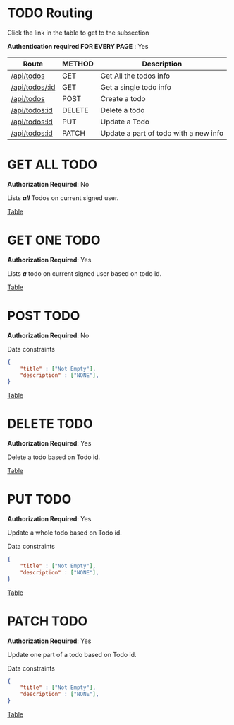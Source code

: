# TODO Routing

Click the link in the table to get to the subsection

**Authentication required FOR EVERY PAGE** : Yes


<a id="table-anchor"></a>

| Route                            | METHOD | Description                           |
| -------------------------------- | ------ | ------------------------------------- |
| [/api/todos](#getall-anchor)     | GET    | Get All the todos info                |
| [/api/todos/:id](#getone-anchor) | GET    | Get a single todo info                |
| [/api/todos](#post-anchor)       | POST   | Create a todo                         |
| [/api/todos:id](#delete-anchor)  | DELETE | Delete a todo                         |
| [/api/todos:id](#put-anchor)     | PUT    | Update a Todo                         |
| [/api/todos:id](#patch-anchor)   | PATCH  | Update a part of todo with a new info |

# <a id="getall-anchor"></a>GET ALL TODO

**Authorization Required**: No

Lists ***all*** Todos on current signed user.

[Table](#table-anchor)

# <a id="getone-anchor"></a>GET ONE TODO

**Authorization Required**: Yes

Lists ***a*** todo on current signed user based on todo id.

[Table](#table-anchor)

# <a id="post-anchor"></a>POST TODO

**Authorization Required**: No

Data constraints

```json
{
    "title" : ["Not Empty"],
    "description" : ["NONE"],
}
```

[Table](#table-anchor)

# <a id="delete-anchor"></a>DELETE TODO

**Authorization Required**: Yes

Delete a todo based on Todo id.

[Table](#table-anchor)

# <a id="put-anchor"></a>PUT TODO

**Authorization Required**: Yes

Update a whole todo based on Todo id.

Data constraints

```json
{
    "title" : ["Not Empty"],
    "description" : ["NONE"],
}
```

[Table](#table-anchor)

# <a id="patch-anchor"></a>PATCH TODO

**Authorization Required**: Yes

Update one part of a todo based on Todo id.

Data constraints

```json
{
    "title" : ["Not Empty"],
    "description" : ["NONE"],
}
```

[Table](#table-anchor)
